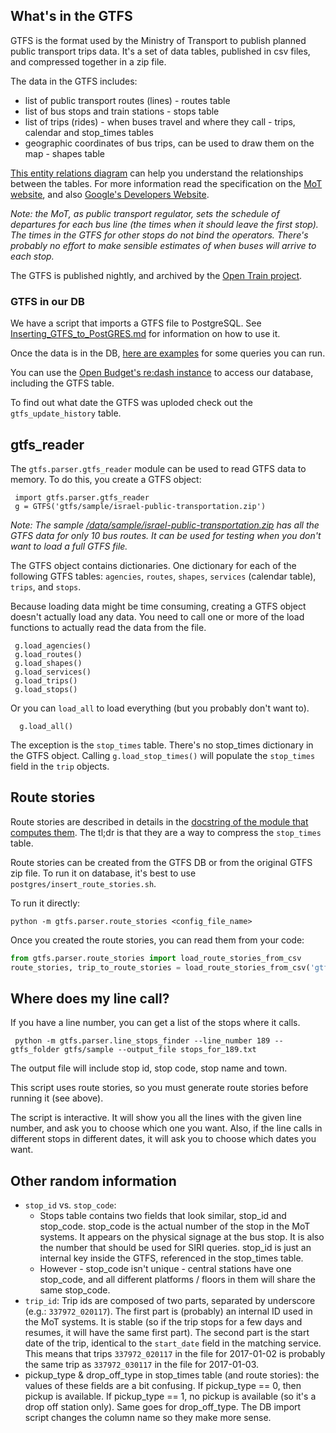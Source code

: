 
What's in the GTFS
------------------

GTFS is the format used by the Ministry of Transport to publish planned public transport trips data. It's a set of data tables, published in csv files, and compressed together in a zip file. 

The data in the GTFS includes:

* list of public transport routes (lines) - routes table
* list of bus stops and train stations - stops table
* list of trips (rides) - when buses travel and where they call - trips, calendar and stop_times tables 
* geographic coordinates of bus trips, can be used to draw them on the map - shapes table 

[This entity relations diagram](https://github.com/hasadna/open-bus/blob/master/doc/gtfs_src_entity_diagram.png) can help you understand the relationships between the tables. For more information read the specification on the [MoT website](http://he.mot.gov.il/index.php?option=com_content&view=article&id=2244:pub-trn-gtfs&catid=167:pub-trn-dev-info&Itemid=304), and also [Google's Developers Website](https://developers.google.com/transit/gtfs/reference/).

*Note: the MoT, as public transport regulator, sets the schedule of departures for each bus line (the times when it should leave the first stop). The times in the GTFS for other stops do not bind the operators. There's probably no effort to make sensible estimates of when buses will arrive to each stop.*

The GTFS is published nightly, and archived by the [Open Train project](http://gtfs.otrain.org/static/archive/). 

### GTFS in our DB

We have a script that imports a GTFS file to PostgreSQL.  See [Inserting_GTFS_to_PostGRES.md](Inserting_GTFS_to_PostGRES.md) for information on how to use it.  

Once the data is in the DB, [here are examples](useful_GTFS_queries.md) for some queries you can run. 

You can use the [Open Budget's re:dash instance](http://data.obudget.org) to access our database, including the GTFS table. 

To find out what date the GTFS was uploded check out the `gtfs_update_history` table.

gtfs_reader
-----------

The `gtfs.parser.gtfs_reader` module can be used to read GTFS data to memory. To do this, you create a GTFS object:

     import gtfs.parser.gtfs_reader
     g = GTFS('gtfs/sample/israel-public-transportation.zip')

*Note: The sample [/data/sample/israel-public-transportation.zip](https://github.com/hasadna/open-bus/tree/master/data/sample) has all the GTFS data for only 10 bus routes. It can be used for testing when you don't want to load a full GTFS file.*

The GTFS object contains dictionaries. One dictionary for each of the following GTFS tables: `agencies`, `routes`, `shapes`, `services` (calendar table), `trips`, and `stops`. 

Because loading data might be time consuming, creating a GTFS object doesn't actually load any data. You need to call one or more of the load functions to actually read the data from the file. 

     g.load_agencies()
     g.load_routes()
     g.load_shapes()
     g.load_services()
     g.load_trips()
     g.load_stops()

Or you can `load_all` to load everything (but you probably don't want to).

      g.load_all()

The exception is the `stop_times` table. There's no stop_times dictionary in the GTFS object. Calling `g.load_stop_times()` will populate the `stop_times` field in the `trip` objects. 


Route stories
-------------
Route stories are described in details in the [docstring of the module that computes them](https://github.com/hasadna/open-bus/blob/master/gtfs/parser/route_stories.py). The tl;dr is that they are a way to compress the `stop_times` table. 

Route stories can be created from the GTFS DB or from the original GTFS zip file. To run it on database, it's best to use `postgres/insert_route_stories.sh`. 

To run it directly: 

```shell
python -m gtfs.parser.route_stories <config_file_name>
```
Once you created the route stories, you can read them from your code:

```python
from gtfs.parser.route_stories import load_route_stories_from_csv
route_stories, trip_to_route_stories = load_route_stories_from_csv('gtfs/sample/route_stories.txt', 'gtfs/sample/trip_to_stories.txt')
```


Where does my line call?
------------------------
If you have a line number, you can get a list of the stops where it calls. 

     python -m gtfs.parser.line_stops_finder --line_number 189 --gtfs_folder gtfs/sample --output_file stops_for_189.txt
The output file will include stop id, stop code, stop name and town. 

This script uses route stories, so you must generate route stories before running it (see above).

The script is interactive. It will show you all the lines with the given line number, and ask you to choose which one you want. Also, if the line calls in different stops in different dates, it will ask you to choose which dates you want. 


Other random information
-------------------------
* `stop_id` vs. `stop_code`:  
  * Stops table contains two fields that look similar, stop_id and stop_code. stop_code is the actual number of the stop in the MoT systems. It appears on the physical signage at the bus stop. It is also the number that should be used for SIRI queries. stop_id is just an internal key inside the GTFS, referenced in the stop_times table.  
  * However - stop_code isn't unique - central stations have one stop_code, and all different platforms / floors in them will share the same stop_code. 
* `trip_id`: Trip ids are composed of two parts, separated by underscore (e.g.: `337972_020117`). The first part is (probably) an internal ID used in the MoT systems. It is stable (so if the trip stops for a few days and resumes, it will have the same first part). The second part is the start date of the trip, identical to the `start_date` field in the matching service. This means that trips `337972_020117`  in the file for 2017-01-02 is probably the same trip as `337972_030117` in the file for 2017-01-03. 
* pickup_type & drop_off_type in stop_times table (and route stories): the values of these fields are a bit confusing. If pickup_type == 0, then pickup is available. If pickup_type == 1, no pickup is available (so it's a drop off station only). Same goes for drop_off_type. The DB import script changes the column name so they make more sense. 
